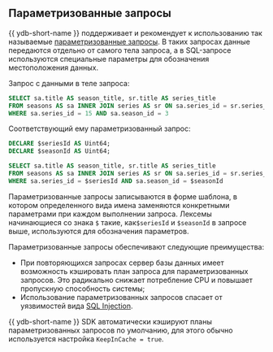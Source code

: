 ## Параметризованные запросы

{{ ydb-short-name }} поддерживает и рекомендует к использованию так называемые [параметризованные запросы](https://en.wikipedia.org/wiki/Prepared_statement). В таких запросах данные передаются отдельно от самого тела запроса, а в SQL-запросе используются специальные параметры для обозначения местоположения данных.

Запрос с данными в теле запроса:

```sql
SELECT sa.title AS season_title, sr.title AS series_title
FROM seasons AS sa INNER JOIN series AS sr ON sa.series_id = sr.series_id
WHERE sa.series_id = 15 AND sa.season_id = 3
```

Соответствующий ему параметризованный запрос:

```sql
DECLARE $seriesId AS Uint64;
DECLARE $seasonId AS Uint64;

SELECT sa.title AS season_title, sr.title AS series_title
FROM seasons AS sa INNER JOIN series AS sr ON sa.series_id = sr.series_id
WHERE sa.series_id = $seriesId AND sa.season_id = $seasonId
```

Параметризованные запросы записываются в форме шаблона, в котором определенного вида имена заменяются конкретными параметрами при каждом выполнении запроса. Лексемы начинающиеся со знака ```$``` такие, как```$seriesId``` и ```$seasonId``` в запросе выше, используются для обозначения параметров.

Параметризованные запросы обеспечивают следующие преимущества:

* При повторяющихся запросах сервер базы данных имеет возможность кэшировать план запроса для параметризованных запросов. Это радикально снижает потребление CPU и повышает пропускную способность системы;
* Использование параметризованных запросов спасает от уязвимостей вида  [SQL Injection](https://en.wikipedia.org/wiki/SQL_injection).

{{ ydb-short-name }} SDK автоматически кэшируют планы параметризованных запросов по умолчанию, для этого обычно используется настройка ```KeepInCache = true```.
